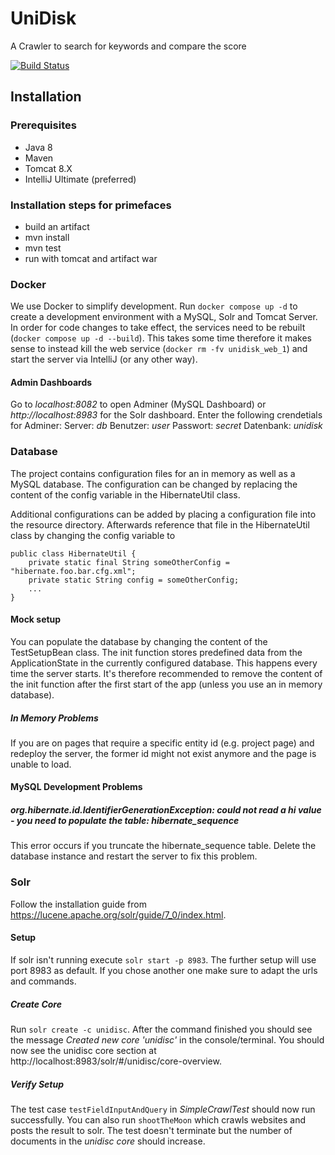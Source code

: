 # UniDisk

A Crawler to search for keywords and compare the score

[![Build Status](https://travis-ci.org/B3J4y/UniDisk.svg?branch=master)](https://travis-ci.org/B3J4y/UniDisk)

## Installation

### Prerequisites

- Java 8
- Maven
- Tomcat 8.X
- IntelliJ Ultimate (preferred)

### Installation steps for primefaces

- build an artifact
- mvn install
- mvn test
- run with tomcat and artifact war

### Docker

We use Docker to simplify development.
Run `docker compose up -d` to create a development environment with a MySQL, Solr and Tomcat Server.
In order for code changes to take effect, the services need to be rebuilt (`docker compose up -d --build`). This takes some time therefore
it makes sense to instead kill the web service (`docker rm -fv unidisk_web_1`) and start the server via IntelliJ (or any other way).

#### Admin Dashboards

Go to _localhost:8082_ to open Adminer (MySQL Dashboard) or _http://localhost:8983_ for the Solr dashboard.
Enter the following crendetials for Adminer:
Server: _db_
Benutzer: _user_
Passwort: _secret_
Datenbank: _unidisk_

### Database

The project contains configuration files for an in memory as well as a MySQL database.
The configuration can be changed by replacing the content of the config variable in the
HibernateUtil class.

Additional configurations can be added by placing a configuration file into the resource directory. Afterwards
reference that file in the HibernateUtil class by changing the config variable to

```
public class HibernateUtil {
    private static final String someOtherConfig = "hibernate.foo.bar.cfg.xml";
    private static String config = someOtherConfig;
    ...
}
```

#### Mock setup

You can populate the database by changing the content of the TestSetupBean class. The init
function stores predefined data from the ApplicationState in the currently configured database.
This happens every time the server starts. It's therefore recommended to remove the content
of the init function after the first start of the app (unless you use an in memory database).

##### In Memory Problems

If you are on pages that require a specific entity id (e.g. project page) and redeploy the server, the
former id might not exist anymore and the page is unable to load.

#### MySQL Development Problems

##### org.hibernate.id.IdentifierGenerationException: could not read a hi value - you need to populate the table: hibernate_sequence

This error occurs if you truncate the hibernate_sequence table. Delete the database instance and restart the server to fix this problem.

### Solr

Follow the installation guide from https://lucene.apache.org/solr/guide/7_0/index.html.

#### Setup

If solr isn't running execute `solr start -p 8983`. The further setup will use port 8983 as default.
If you chose another one make sure to adapt the urls and commands.

##### Create Core

Run `solr create -c unidisc`. After the command finished you should see the message
_Created new core 'unidisc'_ in the console/terminal. You should now see the
unidisc core section at http://localhost:8983/solr/#/unidisc/core-overview.

##### Verify Setup

The test case `testFieldInputAndQuery` in _SimpleCrawlTest_ should now run successfully.
You can also run `shootTheMoon` which crawls websites and posts the result to solr. The test doesn't
terminate but the number of documents in the _unidisc core_ should increase.
